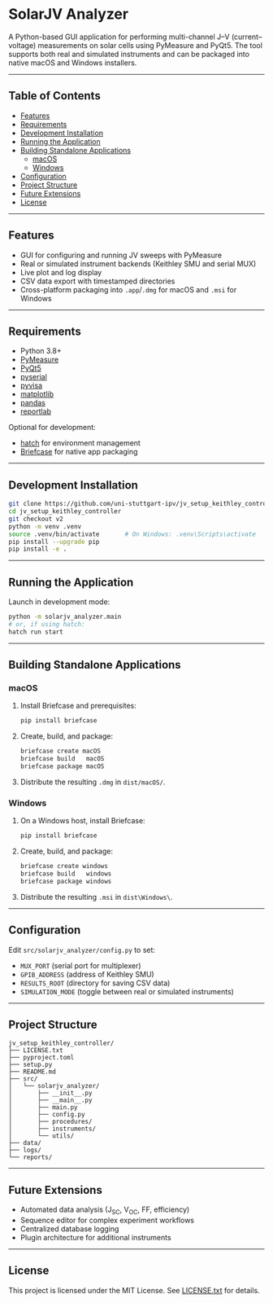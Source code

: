 # SolarJV Analyzer

A Python-based GUI application for performing multi-channel J–V (current–voltage) measurements on solar cells using PyMeasure and PyQt5. The tool supports both real and simulated instruments and can be packaged into native macOS and Windows installers.

---

## Table of Contents

- [Features](#features)
- [Requirements](#requirements)
- [Development Installation](#development-installation)
- [Running the Application](#running-the-application)
- [Building Standalone Applications](#building-standalone-applications)
  - [macOS](#macos)
  - [Windows](#windows)
- [Configuration](#configuration)
- [Project Structure](#project-structure)
- [Future Extensions](#future-extensions)
- [License](#license)

---

## Features

- GUI for configuring and running JV sweeps with PyMeasure
- Real or simulated instrument backends (Keithley SMU and serial MUX)
- Live plot and log display
- CSV data export with timestamped directories
- Cross-platform packaging into `.app`/`.dmg` for macOS and `.msi` for Windows

---

## Requirements

- Python 3.8+
- [PyMeasure](https://github.com/ralph-tice/pymeasure)
- [PyQt5](https://pypi.org/project/PyQt5/)
- [pyserial](https://pypi.org/project/pyserial/)
- [pyvisa](https://pypi.org/project/PyVISA/)
- [matplotlib](https://pypi.org/project/matplotlib/)
- [pandas](https://pypi.org/project/pandas/)
- [reportlab](https://pypi.org/project/reportlab/)

Optional for development:

- [hatch](https://hatch.pypa.io/) for environment management
- [Briefcase](https://briefcase.readthedocs.io/) for native app packaging

---

## Development Installation

```bash
git clone https://github.com/uni-stuttgart-ipv/jv_setup_keithley_controller.git
cd jv_setup_keithley_controller
git checkout v2
python -m venv .venv
source .venv/bin/activate       # On Windows: .venv\Scripts\activate
pip install --upgrade pip
pip install -e .
```

---

## Running the Application

Launch in development mode:

```bash
python -m solarjv_analyzer.main
# or, if using hatch:
hatch run start
```

---

## Building Standalone Applications

### macOS

1. Install Briefcase and prerequisites:
   ```bash
   pip install briefcase
   ```
2. Create, build, and package:
   ```bash
   briefcase create macOS
   briefcase build   macOS
   briefcase package macOS
   ```
3. Distribute the resulting `.dmg` in `dist/macOS/`.

### Windows

1. On a Windows host, install Briefcase:
   ```powershell
   pip install briefcase
   ```
2. Create, build, and package:
   ```powershell
   briefcase create windows
   briefcase build   windows
   briefcase package windows
   ```
3. Distribute the resulting `.msi` in `dist\Windows\`.

---

## Configuration

Edit `src/solarjv_analyzer/config.py` to set:

- `MUX_PORT` (serial port for multiplexer)
- `GPIB_ADDRESS` (address of Keithley SMU)
- `RESULTS_ROOT` (directory for saving CSV data)
- `SIMULATION_MODE` (toggle between real or simulated instruments)

---

## Project Structure

```
jv_setup_keithley_controller/
├── LICENSE.txt
├── pyproject.toml
├── setup.py
├── README.md
├── src/
│   └── solarjv_analyzer/
│       ├── __init__.py
│       ├── __main__.py
│       ├── main.py
│       ├── config.py
│       ├── procedures/
│       ├── instruments/
│       └── utils/
├── data/
├── logs/
└── reports/
```

---

## Future Extensions

- Automated data analysis (J<sub>SC</sub>, V<sub>OC</sub>, FF, efficiency)
- Sequence editor for complex experiment workflows
- Centralized database logging
- Plugin architecture for additional instruments

---

## License

This project is licensed under the MIT License. See [LICENSE.txt](LICENSE.txt) for details.

